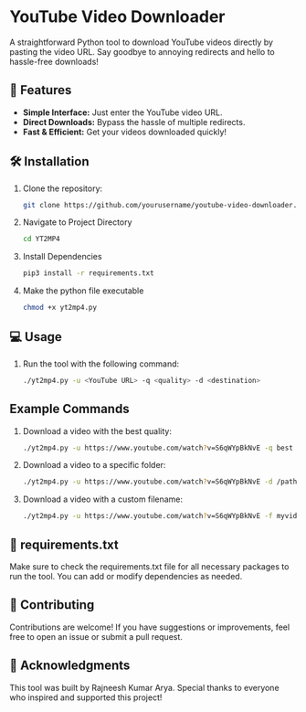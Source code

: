 # YouTube Video Downloader

A straightforward Python tool to download YouTube videos directly by pasting the video URL. Say goodbye to annoying redirects and hello to hassle-free downloads!

## 🚀 Features

- **Simple Interface:** Just enter the YouTube video URL.
- **Direct Downloads:** Bypass the hassle of multiple redirects.
- **Fast & Efficient:** Get your videos downloaded quickly!

## 🛠️ Installation

1. Clone the repository:
   ```bash
   git clone https://github.com/yourusername/youtube-video-downloader.git
   ```
2. Navigate to Project Directory
   ```bash
   cd YT2MP4
   
4. Install Dependencies
   ```bash
   pip3 install -r requirements.txt
   ```
5. Make the python file executable
   ```bash
   chmod +x yt2mp4.py
   ```

## 💻 Usage

1. Run the tool with the following command:
   ```bash
   ./yt2mp4.py -u <YouTube URL> -q <quality> -d <destination>
   ```
   
## Example Commands

1. Download a video with the best quality:
   ```bash
   ./yt2mp4.py -u https://www.youtube.com/watch?v=S6qWYpBkNvE -q best
   ```
2. Download a video to a specific folder:
   ```bash
   ./yt2mp4.py -u https://www.youtube.com/watch?v=S6qWYpBkNvE -d /path/to/destination
   ```
3. Download a video with a custom filename:
   ```bash
   ./yt2mp4.py -u https://www.youtube.com/watch?v=S6qWYpBkNvE -f myvideo.mp4
   ```

## 📜 requirements.txt

Make sure to check the requirements.txt file for all necessary packages to run the tool. You can add or modify dependencies as needed.

## 🤝 Contributing

Contributions are welcome! If you have suggestions or improvements, feel free to open an issue or submit a pull request.
   
## 🙌 Acknowledgments

This tool was built by Rajneesh Kumar Arya. Special thanks to everyone who inspired and supported this project!
